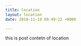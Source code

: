 ```yaml
---
title: location
layout: location
date: 2018-11-19 09:49:22 +0000

---
```

this is post contetn of location
